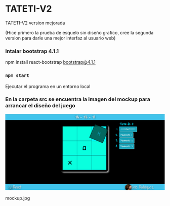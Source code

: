 # TATETI-V2
 TATETI-V2 version mejorada

 (Hice primero la prueba de esquelo sin diseño grafico, cree la segunda version para darle una mejor interfaz al usuario web)

### Intalar bootstrap 4.1.1
npm install react-bootstrap bootstrap@4.1.1


### `npm start`

Ejecutar el programa en un entorno local

### En la carpeta src se encuentra la imagen del mockup para arrancar el diseño del juego

![Image text](https://github.com/EricERodriguez/TATETI-V2/blob/main/src/ta-te-ti.png)

mockup.jpg


